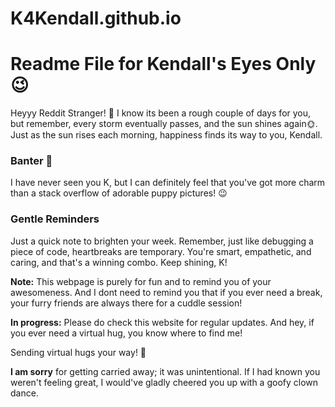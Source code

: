 # K4Kendall.github.io
# Readme File for Kendall's Eyes Only 😉

Heyyy Reddit Stranger! 👋
I know its been a rough couple of days for you, but remember, every storm eventually passes, and the sun shines again🌞.
Just as the sun rises each morning, happiness finds its way to you, Kendall.

### Banter 💬
I have never seen you K, but I can definitely feel that you've got more charm than a stack overflow of adorable puppy pictures! 😉

### Gentle Reminders
Just a quick note to brighten your week. Remember, just like debugging a piece of code, heartbreaks are temporary. You're smart, empathetic, and caring, and that's a winning combo. Keep shining, K!

**Note:** This webpage is purely for fun and to remind you of your awesomeness. And I dont need to remind you that if you ever need a break, your furry friends are always there for a cuddle session!

**In progress:** Please do check this website for regular updates. And hey, if you ever need a virtual hug, you know where to find me!

Sending virtual hugs your way! 🐾

**I am sorry** for getting carried away; it was unintentional. If I had known you weren't feeling great, I would've gladly cheered you up with a goofy clown dance.




